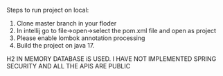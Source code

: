 Steps to run project on local:
1. Clone master branch in your floder
2. In intellij go to file->open->select the pom.xml file and open as project
3. Please enable lombok annotation processing
4. Build the project on java 17.

H2 IN MEMORY DATABASE iS USED.
I HAVE NOT IMPLEMENTED SPRING SECURITY AND ALL THE APIS ARE PUBLIC

